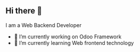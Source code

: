 ## Hi there 👋
I am a Web Backend Developer
- 🔭 I’m currently working on Odoo Framework
- 🌱 I’m currently learning Web frontend technology

<!--
I am a Web Backend Developer
Here are some ideas to get you started:

- 🔭 I’m currently working on ...
- 🌱 I’m currently learning ...
- 👯 I’m looking to collaborate on ...
- 🤔 I’m looking for help with ...
- 💬 Ask me about ...
- 📫 How to reach me: ...
- ⚡ Fun fact: ...
-->
